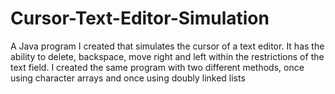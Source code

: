 # Cursor-Text-Editor-Simulation
A Java program I created that simulates the cursor of a text editor. It has the ability to delete, backspace, move right and left within the restrictions of the text field. I created the same program with two different methods, once using character arrays and once using doubly linked lists
